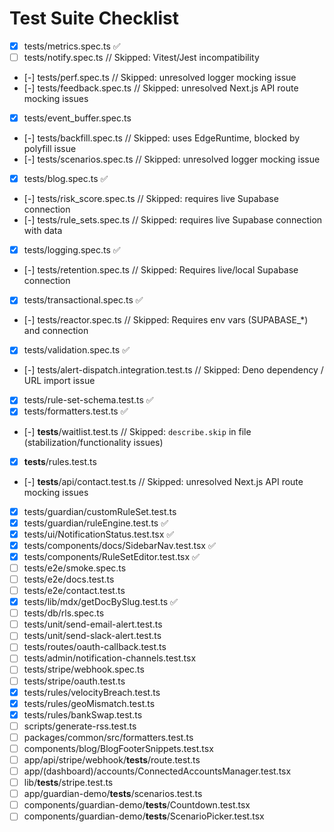 # Test Suite Checklist

- [x] tests/metrics.spec.ts ✅
- [ ] tests/notify.spec.ts // Skipped: Vitest/Jest incompatibility
- [-] tests/perf.spec.ts // Skipped: unresolved logger mocking issue
- [-] tests/feedback.spec.ts // Skipped: unresolved Next.js API route mocking issues
- [x] tests/event_buffer.spec.ts
- [-] tests/backfill.spec.ts // Skipped: uses EdgeRuntime, blocked by polyfill issue
- [-] tests/scenarios.spec.ts // Skipped: unresolved logger mocking issue
- [x] tests/blog.spec.ts ✅
- [-] tests/risk_score.spec.ts // Skipped: requires live Supabase connection
- [-] tests/rule_sets.spec.ts // Skipped: requires live Supabase connection with data
- [x] tests/logging.spec.ts ✅
- [-] tests/retention.spec.ts // Skipped: Requires live/local Supabase connection
- [x] tests/transactional.spec.ts ✅
- [-] tests/reactor.spec.ts // Skipped: Requires env vars (SUPABASE\_\*) and connection
- [x] tests/validation.spec.ts ✅
- [-] tests/alert-dispatch.integration.test.ts // Skipped: Deno dependency / URL import issue
- [x] tests/rule-set-schema.test.ts ✅
- [x] tests/formatters.test.ts ✅
- [-] **tests**/waitlist.test.ts // Skipped: `describe.skip` in file (stabilization/functionality issues)
- [x] **tests**/rules.test.ts
- [-] **tests**/api/contact.test.ts // Skipped: unresolved Next.js API route mocking issues
- [x] tests/guardian/customRuleSet.test.ts
- [x] tests/guardian/ruleEngine.test.ts ✅
- [x] tests/ui/NotificationStatus.test.tsx ✅
- [x] tests/components/docs/SidebarNav.test.tsx ✅
- [x] tests/components/RuleSetEditor.test.tsx ✅
- [ ] tests/e2e/smoke.spec.ts
- [ ] tests/e2e/docs.test.ts
- [ ] tests/e2e/contact.test.ts
- [x] tests/lib/mdx/getDocBySlug.test.ts ✅
- [ ] tests/db/rls.spec.ts
- [ ] tests/unit/send-email-alert.test.ts
- [ ] tests/unit/send-slack-alert.test.ts
- [ ] tests/routes/oauth-callback.test.ts
- [ ] tests/admin/notification-channels.test.tsx
- [ ] tests/stripe/webhook.spec.ts
- [ ] tests/stripe/oauth.test.ts
- [x] tests/rules/velocityBreach.test.ts
- [x] tests/rules/geoMismatch.test.ts
- [x] tests/rules/bankSwap.test.ts
- [ ] scripts/generate-rss.test.ts
- [ ] packages/common/src/formatters.test.ts
- [ ] components/blog/BlogFooterSnippets.test.tsx
- [ ] app/api/stripe/webhook/**tests**/route.test.ts
- [ ] app/(dashboard)/accounts/ConnectedAccountsManager.test.tsx
- [ ] lib/**tests**/stripe.test.ts
- [ ] app/guardian-demo/**tests**/scenarios.test.ts
- [ ] components/guardian-demo/**tests**/Countdown.test.tsx
- [ ] components/guardian-demo/**tests**/ScenarioPicker.test.tsx
